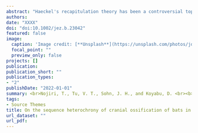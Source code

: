 ```yaml
---
abstract: "Haeckel's recapitulation theory has been a controversial topic in evolutionary biology. However, we have seen some recent cases applying Haeckel's view to interpret the interspecific variation of prenatal ontogeny. To revisit the validity of Haeckel's recapitulation theory, we take bats that have undergone drastic morphological changes and possess a characteristic ecology as a case study. All members of Rhinolophoidea and Yangochiroptera can generate an ultrasonic pulse from the larynx to interpret surrounding objects (laryngeal echolocation) whereas Pteropodidae lacks such ability. It is known that the petrosal bone is particularly derived in shape and expanded in laryngeal echolocators. If Haeckel's recapitulation theory holds, the formation of this derived trait should occur later than those of other bones. Therefore, we compared the prenatal ossification timing of the petrosal in 15 bat species and five outgroup species. We found that the ossification of the petrosal is accelerated in laryngeal echolocators while it is the last bone to ossify in non‐laryngeal echolocating bats and non‐volant mammals, which runs counter to the prediction generated by Haeckel's recapitulation theory. We point out the evolutionarily labile nature of trait developmental timing and emphasize that Haeckel's recapitulation theory does not hold in many cases. We caution that generating predictions on ancestral conditions and evolutionary history leading from Haeckel's recapitulation theory is not well supported. <br><br><br><b><u>Nojiri</u></b>, T., Tu, V. T., Sohn, J. H., and Koyabu, D.<br><b><i>Journal of Experimental Zoology Part B：Molecular and Developmental Evolution</i></b> (2022)"
authors:
date: "XXXX"
doi: "doi:10.1002/jez.b.23042"
featured: false
image:
  caption: 'Image credit: [**Unsplash**](https://unsplash.com/photos/jdD8gXaTZsc)'
  focal_point: ""
  preview_only: false
projects: []
publication: 
publication_short: ""
publication_types:
- "2"
publishDate: "2022-01-01"
summary: <br>Nojiri, T., Tu, V. T., Sohn, J. H., and Koyabu, D. <br><b><i>Journal of Experimental Zoology Part B：Molecular and Developmental Evolution</i></b> (2022)
tags:
- Source Themes
title: On the sequence heterochrony of cranial ossification of bats in the light of Haeckel's recapitulation theory
url_dataset: ""
url_pdf: 
---
```

